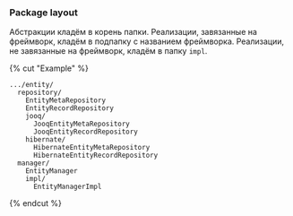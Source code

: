 ### Package layout

Абстракции кладём в корень папки.
Реализации, завязанные на фреймворк, кладём в подпапку с названием фреймворка.
Реализации, не завязанные на фреймворк, кладём в папку `impl`.

{% cut "Example" %}
```
.../entity/
  repository/
    EntityMetaRepository
    EntityRecordRepository
    jooq/
      JooqEntityMetaRepository
      JooqEntityRecordRepository
    hibernate/
      HibernateEntityMetaRepository
      HibernateEntityRecordRepository
  manager/
    EntityManager
    impl/
      EntityManagerImpl
```
{% endcut %}
